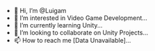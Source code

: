 - 👋 Hi, I’m @Luigam
- 👀 I’m interested in Video Game Development...
- 🌱 I’m currently learning Unity...
- 💞️ I’m looking to collaborate on Unity Projects...
- 📫 How to reach me [Data Unavailable]...

<!---
Luigam/Luigam is a ✨ special ✨ repository because its `README.md` (this file) appears on your GitHub profile.
You can click the Preview link to take a look at your changes.
--->

